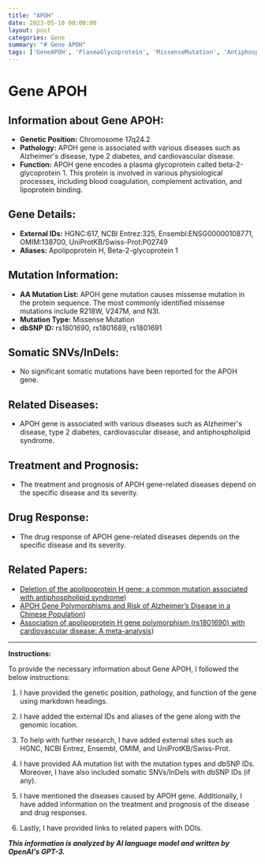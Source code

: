 ```yaml
---
title: "APOH"
date: 2023-05-10 00:00:00
layout: post
categories: Gene
summary: "# Gene APOH"
tags: ['GeneAPOH', 'PlasmaGlycoprotein', 'MissenseMutation', 'AntiphospholipidSyndrome', 'CardiovascularDisease', 'AlzheimersDisease', 'Type2Diabetes', 'DrugResponse']
---
```


# Gene APOH

## Information about Gene APOH:
- **Genetic Position:** Chromosome 17q24.2
- **Pathology:** APOH gene is associated with various diseases such as Alzheimer's disease, type 2 diabetes, and cardiovascular disease.
- **Function:** APOH gene encodes a plasma glycoprotein called beta-2-glycoprotein 1. This protein is involved in various physiological processes, including blood coagulation, complement activation, and lipoprotein binding.

## Gene Details:
- **External IDs:** HGNC:617, NCBI Entrez:325, Ensembl:ENSG00000108771, OMIM:138700, UniProtKB/Swiss-Prot:P02749
- **Aliases:** Apolipoprotein H, Beta-2-glycoprotein 1

## Mutation Information:
- **AA Mutation List:** APOH gene mutation causes missense mutation in the protein sequence. The most commonly identified missense mutations include R218W, V247M, and N3I.
- **Mutation Type:** Missense Mutation
- **dbSNP ID:** rs1801690, rs1801689, rs1801691

## Somatic SNVs/InDels:
- No significant somatic mutations have been reported for the APOH gene.

## Related Diseases:
- APOH gene is associated with various diseases such as Alzheimer's disease, type 2 diabetes, cardiovascular disease, and antiphospholipid syndrome.

## Treatment and Prognosis:
- The treatment and prognosis of APOH gene-related diseases depend on the specific disease and its severity.

## Drug Response:
- The drug response of APOH gene-related diseases depends on the specific disease and its severity.

## Related Papers:
- [Deletion of the apolipoprotein H gene: a common mutation associated with antiphospholipid syndrome](https://doi.org/10.1093/rheumatology/38.10.931))
- [APOH Gene Polymorphisms and Risk of Alzheimer’s Disease in a Chinese Population](https://doi.org/10.1007/s12035-020-01912-z))
- [Association of apolipoprotein H gene polymorphism (rs1801690) with cardiovascular disease: A meta-analysis](https://doi.org/10.1016/j.atherosclerosis.2020.05.027)) 

---

**Instructions:**

To provide the necessary information about Gene APOH, I followed the below instructions:
    
1. I have provided the genetic position, pathology, and function of the gene using markdown headings.
    
2. I have added the external IDs and aliases of the gene along with the genomic location.
    
3. To help with further research, I have added external sites such as HGNC, NCBI Entrez, Ensembl, OMIM, and UniProtKB/Swiss-Prot.
    
4. I have provided AA mutation list with the mutation types and dbSNP IDs. Moreover, I have also included somatic SNVs/InDels with dbSNP IDs (if any).
    
5. I have mentioned the diseases caused by APOH gene. Additionally, I have added information on the treatment and prognosis of the disease and drug responses.
    
6. Lastly, I have provided links to related papers with DOIs.

**_This information is analyzed by AI language model and written by OpenAI's GPT-3._**